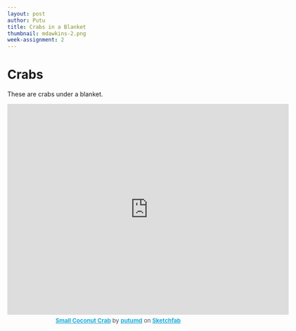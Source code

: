 ```yaml
---
layout: post
author: Putu
title: Crabs in a Blanket
thumbnail: mdawkins-2.png
week-assignment: 2
---
```


<h1>
Crabs
</h1>

These are crabs under a blanket.

<div align="center">
<div class="sketchfab-embed-wrapper"><iframe width="640" height="480" src="https://sketchfab.com/models/e843f39b44474df49e30affc7e166902/embed" frameborder="0" allowvr allowfullscreen mozallowfullscreen="true" webkitallowfullscreen="true" onmousewheel=""></iframe>

<p style="font-size: 13px; font-weight: normal; margin: 5px; color: #4A4A4A;">
    <a href="https://sketchfab.com/models/e843f39b44474df49e30affc7e166902?utm_medium=embed&utm_source=website&utm_campain=share-popup" target="_blank" style="font-weight: bold; color: #1CAAD9;">Small Coconut Crab</a>
    by <a href="https://sketchfab.com/putumd?utm_medium=embed&utm_source=website&utm_campain=share-popup" target="_blank" style="font-weight: bold; color: #1CAAD9;">putumd</a>
    on <a href="https://sketchfab.com?utm_medium=embed&utm_source=website&utm_campain=share-popup" target="_blank" style="font-weight: bold; color: #1CAAD9;">Sketchfab</a>
</p>
</div>
</div>